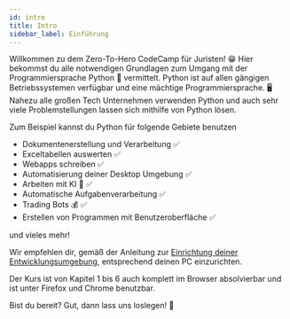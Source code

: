 ```yaml
---
id: intro
title: Intro
sidebar_label: Einführung
---
```


Willkommen zu dem Zero-To-Hero CodeCamp für Juristen! 😁
Hier bekommst du alle notwendigen Grundlagen zum Umgang mit der Programmiersprache Python 🐍 vermittelt. Python ist auf allen gängigen Betriebssystemen verfügbar und eine mächtige Programmiersprache. 🖥
Nahezu alle großen Tech Unternehmen verwenden Python und auch sehr viele Problemstellungen lassen sich mithilfe von Python lösen.

Zum Beispiel kannst du Python für folgende Gebiete benutzen
- Dokumentenerstellung und Verarbeitung ✅
- Exceltabellen auswerten ✅
- Webapps schreiben ✅
- Automatisierung deiner Desktop Umgebung ✅
- Arbeiten mit KI 🤖 ✅
- Automatische Aufgabenverarbeitung ✅
- Trading Bots 💰 ✅
- Erstellen von Programmen mit Benutzeroberfläche ✅

und vieles mehr! 

Wir empfehlen dir, gemäß der Anleitung zur [Einrichtung deiner Entwicklungsumgebung](/codecamp-website/docs/python-env), entsprechend deinen PC einzurichten.

Der Kurs ist von Kapitel 1 bis 6 auch komplett im Browser absolvierbar und ist unter Firefox und Chrome benutzbar.

Bist du bereit? Gut, dann lass uns loslegen! 🚀
